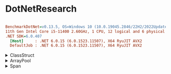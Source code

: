 # DotNetResearch
``` ini

BenchmarkDotNet=v0.13.5, OS=Windows 10 (10.0.19045.2846/22H2/2022Update)
11th Gen Intel Core i5-11400 2.60GHz, 1 CPU, 12 logical and 6 physical cores
.NET SDK=6.0.407
  [Host]     : .NET 6.0.15 (6.0.1523.11507), X64 RyuJIT AVX2
  DefaultJob : .NET 6.0.15 (6.0.1523.11507), X64 RyuJIT AVX2
```


<details>
  <summary>ClassStruct</summary>

| Method      |   Count |              Mean |            Error |            StdDev |            Median |       Gen0 |       Gen1 |      Gen2 |   Allocated |
|-------------|-------- |------------------:|-----------------:|------------------:|------------------:|-----------:|-----------:|----------:|------------:|
| **Struct8** |     **100** |          **93.99 ns** |         **1.842 ns** |          **2.262 ns** |          **93.50 ns** |     **0.1312** |          **-** |         **-** |       **824 B** |
| Struct48    |     100 |         732.70 ns |        12.172 ns |         10.790 ns |         729.11 ns |     0.6409 |          - |         - |      4024 B |
| Struct80    |     100 |       1,041.54 ns |        12.945 ns |         11.476 ns |       1,042.21 ns |     1.1501 |          - |         - |      7224 B |
| Struct144   |     100 |       1,607.62 ns |        31.862 ns |         86.683 ns |       1,584.34 ns |     2.6722 |          - |         - |     16824 B |
| Class8      |     100 |         419.85 ns |         8.248 ns |         13.081 ns |         414.81 ns |     0.5136 |     0.0057 |         - |      3224 B |
| Class48     |     100 |         591.86 ns |        11.598 ns |         12.410 ns |         592.96 ns |     1.0233 |     0.0238 |         - |      6424 B |
| Class80     |     100 |         874.76 ns |        17.531 ns |         19.486 ns |         867.52 ns |     1.5335 |     0.0505 |         - |      9624 B |
| Class144    |     100 |       1,545.83 ns |        30.816 ns |         66.334 ns |       1,531.00 ns |     3.0632 |     0.1945 |         - |     19224 B |
| **Struct8** |    **1000** |         **785.09 ns** |        **14.130 ns** |         **15.705 ns** |         **785.48 ns** |     **1.2779** |     **0.0010** |         **-** |      **8024 B** |
| Struct48    |    1000 |       7,321.46 ns |       146.440 ns |        260.297 ns |       7,276.70 ns |     6.3248 |          - |         - |     40024 B |
| Struct80    |    1000 |      11,332.89 ns |       216.099 ns |        280.990 ns |      11,322.80 ns |    11.3525 |          - |         - |     72024 B |
| Struct144   |    1000 |      66,549.79 ns |     1,297.230 ns |      3,637.572 ns |      66,774.68 ns |   249.7559 |   249.7559 |   41.6260 |    168052 B |
| Class8      |    1000 |       4,168.76 ns |        76.205 ns |         67.554 ns |       4,172.55 ns |     5.0964 |     0.5035 |         - |     32024 B |
| Class48     |    1000 |       6,147.49 ns |       122.585 ns |        298.388 ns |       6,125.02 ns |    10.2005 |     1.6937 |         - |     64024 B |
| Class80     |    1000 |       8,408.74 ns |        85.997 ns |         67.141 ns |       8,400.84 ns |    15.3046 |     3.8147 |         - |     96024 B |
| Class144    |    1000 |      16,170.21 ns |       376.830 ns |      1,105.178 ns |      15,990.47 ns |    30.6091 |     0.2441 |         - |    192024 B |
| **Struct8** |   **10000** |       **8,852.19 ns** |       **174.386 ns** |        **407.621 ns** |       **8,815.40 ns** |    **12.6495** |          **-** |         **-** |     **80024 B** |
| Struct48    |   10000 |     161,941.29 ns |     3,222.248 ns |      5,727.543 ns |     160,483.70 ns |   262.4512 |   262.4512 |   98.6328 |    400068 B |
| Struct80    |   10000 |     147,319.76 ns |     2,892.672 ns |      6,226.781 ns |     146,856.64 ns |   152.0996 |   152.0996 |  145.9961 |    720070 B |
| Struct144   |   10000 |     450,996.52 ns |    41,827.259 ns |    123,328.616 ns |     530,492.38 ns |   499.5117 |   499.5117 |  499.5117 |   1680192 B |
| Class8      |   10000 |      52,316.98 ns |       614.328 ns |        574.643 ns |      52,201.20 ns |    50.8423 |    16.9067 |         - |    320024 B |
| Class48     |   10000 |      75,778.80 ns |     1,036.953 ns |        919.231 ns |      75,536.19 ns |   101.8066 |    50.9033 |         - |    640024 B |
| Class80     |   10000 |     131,541.63 ns |     6,544.965 ns |     19,297.978 ns |     124,453.74 ns |   152.8320 |    76.4160 |         - |    960024 B |
| Class144    |   10000 |     252,811.71 ns |    15,975.224 ns |     46,852.567 ns |     226,538.87 ns |   305.6641 |   152.8320 |         - |   1920024 B |
| **Struct8** |  **100000** |     **233,637.37 ns** |     **4,568.666 ns** |      **5,438.672 ns** |     **231,676.95 ns** |   **429.4434** |   **429.4434** |  **163.3301** |    **800078 B** |
| Struct48    |  100000 |   1,172,299.15 ns |    23,250.185 ns |     37,544.715 ns |   1,169,725.59 ns |   412.1094 |   412.1094 |  343.7500 |   4000137 B |
| Struct80    |  100000 |   2,384,367.50 ns |    70,061.861 ns |    206,578.978 ns |   2,396,989.45 ns |   355.4688 |   355.4688 |  335.9375 |   7200132 B |
| Struct144   |  100000 |   4,698,045.00 ns |   142,258.073 ns |    419,451.138 ns |   4,656,503.52 ns |   343.7500 |   343.7500 |  343.7500 |  16800136 B |
| Class8      |  100000 |   1,974,077.50 ns |    11,803.005 ns |     11,040.539 ns |   1,967,142.19 ns |   498.0469 |   248.0469 |  248.0469 |   3200109 B |
| Class48     |  100000 |   5,430,400.44 ns |   101,460.226 ns |     99,647.508 ns |   5,431,667.19 ns |  1046.8750 |   515.6250 |  242.1875 |   6400112 B |
| Class80     |  100000 |   8,144,979.27 ns |   145,497.553 ns |    136,098.502 ns |   8,083,326.56 ns |  1593.7500 |   703.1250 |  296.8750 |   9600168 B |
| Class144    |  100000 |  22,011,936.58 ns |   416,845.598 ns |    428,069.739 ns |  22,004,437.50 ns |  3375.0000 |  1500.0000 |  500.0000 |  19200249 B |
| **Struct8** | **1000000** |   **2,167,807.07 ns** |    **67,999.047 ns** |    **200,496.723 ns** |   **2,151,857.62 ns** |   **300.7813** |   **300.7813** |  **300.7813** |   **8000121 B** |
| Struct48    | 1000000 |  16,511,118.96 ns |   169,277.011 ns |    158,341.821 ns |  16,557,221.88 ns |   968.7500 |   968.7500 |  968.7500 |  40000370 B |
| Struct80    | 1000000 |  28,374,733.04 ns |   186,187.019 ns |    165,049.943 ns |  28,312,015.62 ns |   968.7500 |   968.7500 |  968.7500 |  72000371 B |
| Struct144   | 1000000 |  60,754,146.83 ns |   414,191.904 ns |    367,170.334 ns |  60,762,116.67 ns |   888.8889 |   888.8889 |  888.8889 | 168000464 B |
| Class8      | 1000000 |  43,593,642.92 ns |   784,541.362 ns |    733,860.477 ns |  43,518,706.25 ns |  4562.5000 |  2187.5000 |  937.5000 |  32000388 B |
| Class48     | 1000000 |  72,249,971.43 ns |   927,840.899 ns |    867,902.953 ns |  72,650,071.43 ns | 10000.0000 |  4142.8571 | 1428.5714 |  64001296 B |
| Class80     | 1000000 |  89,101,604.76 ns | 1,325,922.688 ns |  1,175,395.927 ns |  89,546,616.67 ns | 15333.3333 |  6000.0000 | 1833.3333 |  96000924 B |
| Class144    | 1000000 | 252,870,903.70 ns | 5,024,278.318 ns | 11,544,114.960 ns | 255,444,700.00 ns | 31666.6667 | 12000.0000 | 3000.0000 | 192001400 B |
</details>

<details>
  <summary>ArrayPool</summary>

|                 Method |   Count |             Mean |           Error |          StdDev |           Median |       Gen0 |       Gen1 |      Gen2 |    Allocated |
|----------------------- |-------- |-----------------:|----------------:|----------------:|-----------------:|-----------:|-----------:|----------:|-------------:|
|   **Struct8WithArrayPool** |     **100** |         **111.3 ns** |         **2.27 ns** |         **5.07 ns** |         **109.3 ns** |     **0.1669** |          **-** |         **-** |      **1.02 KB** |
|  Struct48WithArrayPool |     100 |         644.9 ns |         4.35 ns |         3.63 ns |         644.1 ns |     0.8163 |          - |         - |      5.02 KB |
|  Struct80WithArrayPool |     100 |         864.1 ns |        10.85 ns |         9.61 ns |         860.0 ns |     1.4677 |          - |         - |      9.02 KB |
| Struct144WithArrayPool |     100 |       1,318.2 ns |        17.61 ns |        16.47 ns |       1,317.9 ns |     3.4122 |          - |         - |     21.02 KB |
|    Class8WithArrayPool |     100 |         436.4 ns |         3.39 ns |         3.01 ns |         436.0 ns |     0.5493 |     0.0067 |         - |      3.37 KB |
|   Class48WithArrayPool |     100 |         621.7 ns |         3.92 ns |         3.06 ns |         621.8 ns |     1.0595 |     0.0248 |         - |      6.49 KB |
|   Class80WithArrayPool |     100 |         869.4 ns |         9.06 ns |         8.03 ns |         869.6 ns |     1.5697 |     0.0553 |         - |      9.62 KB |
|  Class144WithArrayPool |     100 |       1,427.9 ns |        15.68 ns |        13.09 ns |       1,425.3 ns |     3.0994 |     0.2022 |         - |     18.99 KB |
|   **Struct8WithArrayPool** |    **1000** |         **592.5 ns** |         **4.57 ns** |         **4.28 ns** |         **593.9 ns** |     **1.3046** |          **-** |         **-** |      **8.02 KB** |
|  Struct48WithArrayPool |    1000 |       5,997.7 ns |        46.42 ns |        43.42 ns |       5,986.4 ns |     6.4926 |          - |         - |     40.02 KB |
|  Struct80WithArrayPool |    1000 |       8,650.1 ns |        51.57 ns |        43.06 ns |       8,629.1 ns |    11.6272 |          - |         - |     72.02 KB |
| Struct144WithArrayPool |    1000 |      65,439.1 ns |       582.74 ns |       516.58 ns |      65,335.5 ns |   249.7559 |   249.7559 |   41.6260 |    168.05 KB |
|    Class8WithArrayPool |    1000 |       4,241.3 ns |        56.90 ns |        53.22 ns |       4,237.7 ns |     5.1270 |     0.5112 |         - |     31.46 KB |
|   Class48WithArrayPool |    1000 |       5,909.6 ns |       111.15 ns |       114.14 ns |       5,847.1 ns |    10.2310 |     1.7700 |         - |     62.71 KB |
|   Class80WithArrayPool |    1000 |       8,395.8 ns |       101.27 ns |        89.78 ns |       8,421.0 ns |    15.3351 |     3.0670 |         - |     93.96 KB |
|  Class144WithArrayPool |    1000 |      14,836.8 ns |       129.39 ns |       101.02 ns |      14,827.8 ns |    30.6396 |    11.1084 |         - |    187.71 KB |
|   **Struct8WithArrayPool** |   **10000** |      **26,903.0 ns** |       **278.36 ns** |       **260.38 ns** |      **26,872.3 ns** |    **41.6565** |    **41.6565** |   **41.6565** |    **128.04 KB** |
|  Struct48WithArrayPool |   10000 |     165,052.0 ns |     2,631.64 ns |     2,461.64 ns |     165,260.1 ns |   199.9512 |   199.9512 |  199.9512 |    640.09 KB |
|  Struct80WithArrayPool |   10000 |     279,140.8 ns |     2,910.68 ns |     2,430.55 ns |     279,744.8 ns |   333.0078 |   333.0078 |  333.0078 |   1152.13 KB |
| Struct144WithArrayPool |   10000 |     282,437.1 ns |    12,039.57 ns |    35,498.94 ns |     263,670.2 ns |   325.6836 |   325.6836 |  325.6836 |   2688.12 KB |
|    Class8WithArrayPool |   10000 |      97,041.8 ns |       777.54 ns |       727.31 ns |      96,914.2 ns |    41.6260 |    41.6260 |   41.6260 |    362.41 KB |
|   Class48WithArrayPool |   10000 |     501,891.8 ns |    11,124.69 ns |    32,801.40 ns |     509,055.8 ns |   117.1875 |    78.1250 |   39.0625 |    674.91 KB |
|   Class80WithArrayPool |   10000 |     900,515.8 ns |    17,842.08 ns |    48,842.41 ns |     907,721.3 ns |   173.8281 |   107.4219 |   40.0391 |    987.42 KB |
|  Class144WithArrayPool |   10000 |   1,122,014.5 ns |    22,114.90 ns |    25,467.55 ns |   1,124,458.1 ns |   328.1250 |   173.8281 |   68.3594 |   1924.93 KB |
|   **Struct8WithArrayPool** |  **100000** |     **251,721.6 ns** |     **3,081.20 ns** |     **2,882.15 ns** |     **251,636.5 ns** |   **333.0078** |   **333.0078** |  **333.0078** |   **1024.13 KB** |
|  Struct48WithArrayPool |  100000 |   1,097,118.8 ns |    14,834.58 ns |    13,150.47 ns |   1,098,952.8 ns |   363.2813 |   363.2813 |  363.2813 |   5120.14 KB |
|  Struct80WithArrayPool |  100000 |   2,029,955.2 ns |    40,110.31 ns |    86,341.68 ns |   2,022,686.9 ns |   398.4375 |   398.4375 |  398.4375 |   9216.15 KB |
| Struct144WithArrayPool |  100000 |   5,287,464.9 ns |   140,275.77 ns |   413,606.27 ns |   5,397,146.5 ns |   406.2500 |   406.2500 |  406.2500 |  21504.15 KB |
|    Class8WithArrayPool |  100000 |   3,570,457.4 ns |    11,096.89 ns |    10,380.04 ns |   3,570,169.9 ns |   535.1563 |   457.0313 |  304.6875 |    3367.9 KB |
|   Class48WithArrayPool |  100000 |   5,641,567.2 ns |    94,587.99 ns |    88,477.67 ns |   5,599,684.0 ns |  1078.1250 |   585.9375 |  304.6875 |   6492.91 KB |
|   Class80WithArrayPool |  100000 |   6,657,290.2 ns |   112,325.82 ns |   105,069.65 ns |   6,652,571.9 ns |  1609.3750 |   773.4375 |  367.1875 |   9617.95 KB |
|  Class144WithArrayPool |  100000 |  19,874,888.8 ns |   101,265.65 ns |    89,769.36 ns |  19,891,206.2 ns |  3375.0000 |  1500.0000 |  500.0000 |  18992.99 KB |
|   **Struct8WithArrayPool** | **1000000** |   **1,618,861.0 ns** |    **36,328.98 ns** |   **107,116.83 ns** |   **1,602,700.1 ns** |   **453.1250** |   **453.1250** |  **453.1250** |   **8192.16 KB** |
|  Struct48WithArrayPool | 1000000 |  16,717,869.0 ns |    91,635.55 ns |    81,232.53 ns |  16,753,631.2 ns |   968.7500 |   968.7500 |  968.7500 |  40960.36 KB |
|  Struct80WithArrayPool | 1000000 |  28,243,196.7 ns |   161,348.88 ns |   143,031.58 ns |  28,191,929.7 ns |   968.7500 |   968.7500 |  968.7500 |  73728.36 KB |
| Struct144WithArrayPool | 1000000 |  60,484,982.9 ns |   336,360.79 ns |   280,876.49 ns |  60,481,333.3 ns |   888.8889 |   888.8889 |  888.8889 | 172032.87 KB |
|    Class8WithArrayPool | 1000000 |  43,783,542.5 ns |   700,125.44 ns |   654,897.77 ns |  44,067,912.5 ns |  4562.5000 |  2187.5000 |  937.5000 |  31629.88 KB |
|   Class48WithArrayPool | 1000000 |  72,745,489.0 ns | 1,017,896.98 ns |   849,990.08 ns |  72,988,414.3 ns | 10000.0000 |  4142.8571 | 1428.5714 |  62880.72 KB |
|   Class80WithArrayPool | 1000000 |  91,243,270.4 ns | 1,818,865.62 ns | 4,629,593.73 ns |  89,817,800.0 ns | 15333.3333 |  6000.0000 | 1833.3333 |   94130.3 KB |
|  Class144WithArrayPool | 1000000 | 226,337,891.7 ns | 4,512,341.70 ns | 5,867,318.79 ns | 226,187,700.0 ns | 32000.0000 | 12333.3333 | 2666.6667 | 187880.73 KB |
</details>

<details>
  <summary>Span</summary>

|            Method |   Count |              Mean |            Error |           StdDev |            Median |       Gen0 |       Gen1 |      Gen2 |   Allocated |
|------------------ |-------- |------------------:|-----------------:|-----------------:|------------------:|-----------:|-----------:|----------:|------------:|
|   **Struct8WithSpan** |     **100** |          **92.60 ns** |         **1.844 ns** |         **3.325 ns** |          **91.36 ns** |     **0.1311** |     **0.0002** |         **-** |       **824 B** |
|  Struct48WithSpan |     100 |         736.26 ns |         6.228 ns |         5.826 ns |         733.81 ns |     0.6409 |     0.0095 |         - |      4024 B |
|  Struct80WithSpan |     100 |         937.18 ns |         5.661 ns |         5.295 ns |         935.88 ns |     1.1501 |     0.0296 |         - |      7224 B |
| Struct144WithSpan |     100 |       1,497.93 ns |         9.469 ns |         7.907 ns |       1,496.38 ns |     2.6722 |     0.1564 |         - |     16824 B |
|    Class8WithSpan |     100 |         391.34 ns |         3.695 ns |         3.276 ns |         391.03 ns |     0.5136 |     0.0119 |         - |      3224 B |
|   Class48WithSpan |     100 |         587.88 ns |         6.881 ns |         6.437 ns |         584.85 ns |     1.0233 |     0.0458 |         - |      6424 B |
|   Class80WithSpan |     100 |         804.14 ns |         7.810 ns |         7.306 ns |         805.55 ns |     1.5335 |     0.1011 |         - |      9624 B |
|  Class144WithSpan |     100 |       1,446.42 ns |        16.989 ns |        15.061 ns |       1,445.74 ns |     3.0632 |     0.3681 |         - |     19224 B |
|   **Struct8WithSpan** |    **1000** |         **798.47 ns** |         **5.998 ns** |         **5.610 ns** |         **800.46 ns** |     **1.2779** |     **0.0372** |         **-** |      **8024 B** |
|  Struct48WithSpan |    1000 |       7,225.92 ns |        39.188 ns |        36.656 ns |       7,219.63 ns |     6.3248 |     0.7858 |         - |     40024 B |
|  Struct80WithSpan |    1000 |      11,215.49 ns |        57.456 ns |        53.745 ns |      11,210.50 ns |    11.3525 |     2.2583 |         - |     72024 B |
| Struct144WithSpan |    1000 |      19,834.74 ns |       187.981 ns |       175.837 ns |      19,779.39 ns |    52.6123 |    52.6123 |   52.6123 |    168042 B |
|    Class8WithSpan |    1000 |       3,994.66 ns |        20.135 ns |        17.849 ns |       3,994.07 ns |     5.0964 |     0.8469 |         - |     32024 B |
|   Class48WithSpan |    1000 |       5,770.36 ns |        62.956 ns |        58.889 ns |       5,751.86 ns |    10.2005 |     2.5482 |         - |     64024 B |
|   Class80WithSpan |    1000 |       9,027.06 ns |        95.697 ns |        84.833 ns |       8,989.99 ns |    15.3046 |     5.0964 |         - |     96024 B |
|  Class144WithSpan |    1000 |      15,972.56 ns |       208.237 ns |       194.785 ns |      15,920.32 ns |    30.6091 |     9.6130 |         - |    192024 B |
|   **Struct8WithSpan** |   **10000** |       **8,401.06 ns** |       **101.664 ns** |        **90.122 ns** |       **8,390.17 ns** |    **12.6495** |     **2.5177** |         **-** |     **80024 B** |
|  Struct48WithSpan |   10000 |      78,914.02 ns |       803.247 ns |       751.358 ns |      78,735.24 ns |   124.8779 |   124.8779 |  124.8779 |    400066 B |
|  Struct80WithSpan |   10000 |     131,131.28 ns |     1,742.562 ns |     1,629.994 ns |     131,394.38 ns |   146.9727 |   146.9727 |  146.9727 |    720070 B |
| Struct144WithSpan |   10000 |     385,687.42 ns |     7,300.422 ns |     7,811.369 ns |     387,107.71 ns |   224.1211 |   224.1211 |  224.1211 |   1680094 B |
|    Class8WithSpan |   10000 |      57,692.91 ns |       407.031 ns |       360.822 ns |      57,674.86 ns |    50.8423 |    25.3906 |         - |    320024 B |
|   Class48WithSpan |   10000 |     102,442.33 ns |     1,062.645 ns |       942.007 ns |     102,174.13 ns |   101.8066 |    50.9033 |         - |    640024 B |
|   Class80WithSpan |   10000 |     154,152.20 ns |     2,412.807 ns |     2,256.941 ns |     152,947.73 ns |   152.8320 |    76.4160 |         - |    960024 B |
|  Class144WithSpan |   10000 |     349,980.58 ns |     5,366.623 ns |     4,757.371 ns |     348,105.10 ns |   305.6641 |   152.8320 |         - |   1920024 B |
|   **Struct8WithSpan** |  **100000** |      **98,452.31 ns** |       **932.437 ns** |       **872.202 ns** |      **98,754.46 ns** |   **249.8779** |   **249.8779** |  **249.8779** |    **800108 B** |
|  Struct48WithSpan |  100000 |   1,692,735.20 ns |    33,852.717 ns |    81,758.117 ns |   1,688,124.22 ns |   224.6094 |   224.6094 |  224.6094 |   4000096 B |
|  Struct80WithSpan |  100000 |   3,132,851.25 ns |    62,290.300 ns |   161,900.771 ns |   3,196,000.78 ns |   246.0938 |   246.0938 |  246.0938 |   7200106 B |
| Struct144WithSpan |  100000 |   5,601,497.92 ns |   109,361.704 ns |   117,015.798 ns |   5,611,818.75 ns |   179.6875 |   179.6875 |  179.6875 |  16800087 B |
|    Class8WithSpan |  100000 |   1,943,178.35 ns |     8,134.739 ns |     7,609.240 ns |   1,941,393.16 ns |   496.0938 |   246.0938 |  246.0938 |   3200109 B |
|   Class48WithSpan |  100000 |   6,920,068.53 ns |   133,835.481 ns |   118,641.668 ns |   6,911,010.16 ns |  1085.9375 |   500.0000 |  226.5625 |   6400106 B |
|   Class80WithSpan |  100000 |   8,948,412.71 ns |   176,040.019 ns |   303,660.383 ns |   8,955,438.28 ns |  1609.3750 |   687.5000 |  265.6250 |   9600137 B |
|  Class144WithSpan |  100000 |  21,296,886.20 ns |    69,015.891 ns |    53,883.068 ns |  21,280,206.25 ns |  3375.0000 |  1437.5000 |  468.7500 |  19200235 B |
|   **Struct8WithSpan** | **1000000** |   **3,141,163.21 ns** |    **62,607.331 ns** |   **158,216.715 ns** |   **3,189,228.91 ns** |   **167.9688** |   **167.9688** |  **167.9688** |   **8000081 B** |
|  Struct48WithSpan | 1000000 |  15,751,957.29 ns |   298,977.146 ns |   319,902.197 ns |  15,731,469.53 ns |   250.0000 |   250.0000 |  250.0000 |  40000115 B |
|  Struct80WithSpan | 1000000 |  29,121,434.38 ns |   579,942.404 ns |   952,862.000 ns |  29,058,621.88 ns |   218.7500 |   218.7500 |  218.7500 |  72000115 B |
| Struct144WithSpan | 1000000 |  58,162,820.99 ns | 1,151,629.745 ns | 1,232,230.925 ns |  58,340,033.33 ns |   333.3333 |   333.3333 |  333.3333 | 168000232 B |
|    Class8WithSpan | 1000000 |  51,881,955.71 ns |   750,693.434 ns |   665,470.176 ns |  51,877,340.00 ns |  4500.0000 |  2000.0000 |  700.0000 |  32000330 B |
|   Class48WithSpan | 1000000 |  71,609,374.29 ns | 1,385,818.611 ns | 1,296,295.588 ns |  71,699,900.00 ns |  9857.1429 |  4000.0000 | 1000.0000 |  64001887 B |
|   Class80WithSpan | 1000000 | 116,737,583.33 ns | 2,150,959.118 ns | 2,112,529.463 ns | 116,822,366.67 ns | 15166.6667 |  5833.3333 | 1166.6667 |  96002224 B |
|  Class144WithSpan | 1000000 | 206,319,991.06 ns | 4,072,815.430 ns | 7,344,126.338 ns | 206,420,000.00 ns | 31000.0000 | 11666.6667 | 1666.6667 | 192000875 B |
</details>
